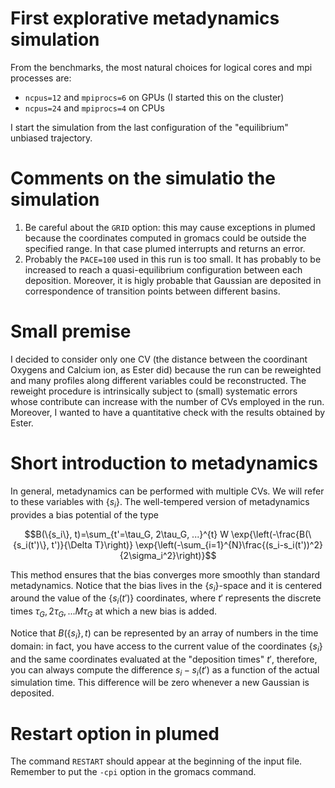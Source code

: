 
# First explorative metadynamics simulation

From the benchmarks, the most natural choices for logical cores and mpi processes are:
- `ncpus=12` and `mpiprocs=6` on GPUs (I started this on the cluster)
- `ncpus=24` and `mpiprocs=4` on CPUs

I start the simulation from the last configuration of the "equilibrium" unbiased trajectory. 

# Comments on the simulatio the simulation
1. Be careful about the `GRID` option: this may cause exceptions in plumed because the coordinates computed in gromacs could be outside the specified range. In that case plumed interrupts and returns an error.
2. Probably the `PACE=100` used in this run is too small. It has probably to be increased to reach a quasi-equilibrium configuration between each deposition. Moreover, it is higly probable that Gaussian are deposited in correspondence of transition points between different basins. 

# Small premise
I decided to consider only one CV (the distance between the coordinant Oxygens and Calcium ion, as Ester did) because the run can be reweighted and many profiles along different variables could be reconstructed. The reweight procedure is intrinsically subject to (small) systematic errors whose contribute can increase with the number of CVs employed in the run. Moreover, I wanted to have a quantitative check with the results obtained by Ester.


# Short introduction to metadynamics 
In general, metadynamics can be performed with multiple CVs. We will refer to these variables with $\{s_i\}$. The well-tempered version of metadynamics provides a bias potential of the type 

$$B(\{s_i\}, t)=\sum_{t'=\tau_G, 2\tau_G, ...}^{t} W \exp{\left(-\frac{B(\{s_i(t')\}, t')}{\Delta T}\right)} \exp{\left(-\sum_{i=1}^{N}\frac{(s_i-s_i(t'))^2}{2\sigma_i^2}\right)}$$

This method ensures that the bias converges more smoothly than standard metadynamics. Notice that the bias lives in the $\{s_i\}$-space and it is centered around the value of the $\{s_i(t')\}$ coordinates, where $t'$ represents the discrete times $\tau_G, 2\tau_G, ...M\tau_G$ at which a new bias is added.

Notice that $B(\{s_i\}, t)$ can be represented by an array of numbers in the time domain: in fact, you have access to the current value of the coordinates $\{s_i\}$ and the same coordinates evaluated at the "deposition times" $t'$, therefore, you can always compute the difference $s_i-s_i(t')$ as a function of the actual simulation time. This difference will be zero whenever a new Gaussian is deposited. 


# Restart option in plumed
The command `RESTART` should appear at the beginning of the input file. Remember to put the `-cpi` option in the gromacs command. 

